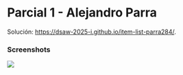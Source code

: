 # Parcial 1 - Alejandro Parra

Solución: https://dsaw-2025-i.github.io/item-list-parra284/.

### Screenshots

![](./screenshot.jpg)

